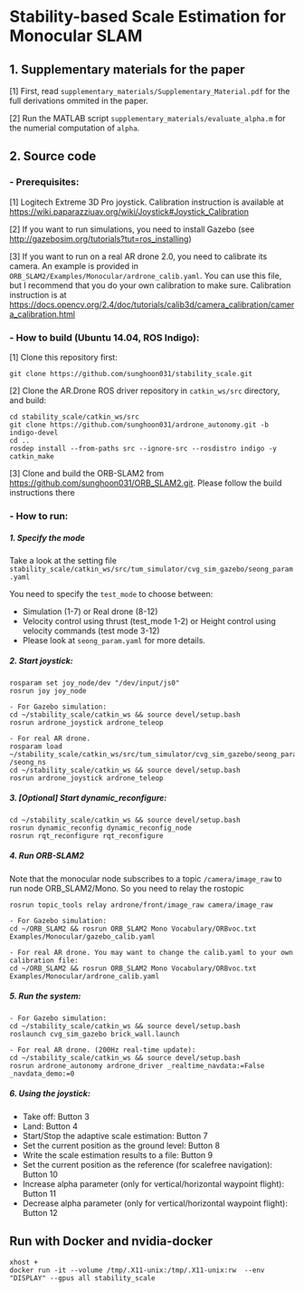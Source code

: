# Stability-based Scale Estimation for Monocular SLAM

## 1. Supplementary materials for the paper
[1] First, read `supplementary_materials/Supplementary_Material.pdf` for the full derivations ommited in the paper.

[2] Run the MATLAB script `supplementary_materials/evaluate_alpha.m` for the numerial computation of `alpha`.

## 2. Source code
### - Prerequisites:
[1] Logitech Extreme 3D Pro joystick. Calibration instruction is available at https://wiki.paparazziuav.org/wiki/Joystick#Joystick_Calibration

[2] If you want to run simulations, you need to install Gazebo (see http://gazebosim.org/tutorials?tut=ros_installing)

[3] If you want to run on a real AR drone 2.0, you need to calibrate its camera. An example is provided in `ORB_SLAM2/Examples/Monocular/ardrone_calib.yaml`. You can use this file, but I recommend that you do your own calibration to make sure. Calibration instruction is at https://docs.opencv.org/2.4/doc/tutorials/calib3d/camera_calibration/camera_calibration.html

### - How to build (Ubuntu 14.04, ROS Indigo):
[1] Clone this repository first:
````
git clone https://github.com/sunghoon031/stability_scale.git
````
[2] Clone the AR.Drone ROS driver repository in `catkin_ws/src` directory, and build:
````
cd stability_scale/catkin_ws/src
git clone https://github.com/sunghoon031/ardrone_autonomy.git -b indigo-devel
cd ..
rosdep install --from-paths src --ignore-src --rosdistro indigo -y
catkin_make
````
[3] Clone and build the ORB-SLAM2 from https://github.com/sunghoon031/ORB_SLAM2.git. Please follow the build instructions there

### - How to run:
##### 1. Specify the mode
Take a look at the setting file `stability_scale/catkin_ws/src/tum_simulator/cvg_sim_gazebo/seong_param.yaml`

You need to specify the `test_mode` to choose between:

- Simulation (1-7) or Real drone (8-12) 
- Velocity control using thrust (test_mode 1-2) or Height control using velocity commands (test mode 3-12)
- Please look at `seong_param.yaml` for more details.

##### 2. Start joystick:
````
rosparam set joy_node/dev "/dev/input/js0" 
rosrun joy joy_node

- For Gazebo simulation:
cd ~/stability_scale/catkin_ws && source devel/setup.bash
rosrun ardrone_joystick ardrone_teleop

- For real AR drone.
rosparam load ~/stability_scale/catkin_ws/src/tum_simulator/cvg_sim_gazebo/seong_param.yaml /seong_ns
cd ~/stability_scale/catkin_ws && source devel/setup.bash 
rosrun ardrone_joystick ardrone_teleop
````

##### 3. [Optional] Start dynamic_reconfigure:
````
cd ~/stability_scale/catkin_ws && source devel/setup.bash
rosrun dynamic_reconfig dynamic_reconfig_node 
rosrun rqt_reconfigure rqt_reconfigure
````

##### 4. Run ORB-SLAM2
Note that the monocular node subscribes to a topic `/camera/image_raw` to run node ORB_SLAM2/Mono. So you need to relay the rostopic 
````
rosrun topic_tools relay ardrone/front/image_raw camera/image_raw

- For Gazebo simulation:
cd ~/ORB_SLAM2 && rosrun ORB_SLAM2 Mono Vocabulary/ORBvoc.txt Examples/Monocular/gazebo_calib.yaml 

- For real AR drone. You may want to change the calib.yaml to your own calibration file:
cd ~/ORB_SLAM2 && rosrun ORB_SLAM2 Mono Vocabulary/ORBvoc.txt Examples/Monocular/ardrone_calib.yaml
````

##### 5. Run the system:
````        
- For Gazebo simulation:
cd ~/stability_scale/catkin_ws && source devel/setup.bash 
roslaunch cvg_sim_gazebo brick_wall.launch 
 	
- For real AR drone. (200Hz real-time update):
cd ~/stability_scale/catkin_ws && source devel/setup.bash 
rosrun ardrone_autonomy ardrone_driver _realtime_navdata:=False _navdata_demo:=0
````

##### 6. Using the joystick:
- Take off: Button 3
- Land: Button 4
- Start/Stop the adaptive scale estimation: Button 7
- Set the current position as the ground level: Button 8
- Write the scale estimation results to a file: Button 9
- Set the current position as the reference (for scalefree navigation): Button 10
- Increase alpha parameter (only for vertical/horizontal waypoint flight): Button 11
- Decrease alpha parameter (only for vertical/horizontal waypoint flight): Button 12

## Run with Docker and nvidia-docker

```
xhost +
docker run -it --volume /tmp/.X11-unix:/tmp/.X11-unix:rw  --env "DISPLAY" --gpus all stability_scale
```
